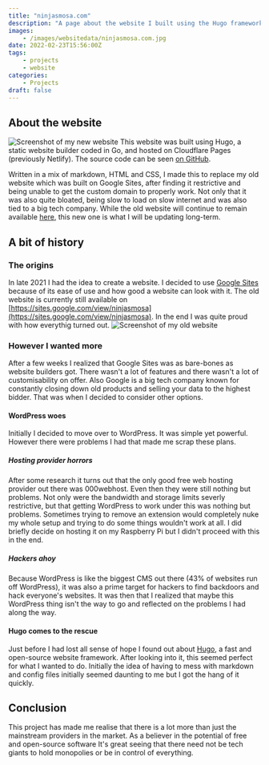 ```yaml
---
title: "ninjasmosa.com"
description: "A page about the website I built using the Hugo framework"
images: 
    - /images/websitedata/ninjasmosa.com.jpg
date: 2022-02-23T15:56:00Z
tags: 
    - projects
    - website
categories:
    - Projects
draft: false
---
```

## About the website
![Screenshot of my new website](/images/websitedata/ninjasmosa.com.jpg "Screenshot of my new website")
This website was built using Hugo, a static website builder coded in Go, and hosted on Cloudflare Pages (previously Netlify). The source code can be seen [on GitHub](https://github.com/ninjasmosa/ninjasmosa.com).

Written in a mix of markdown, HTML and CSS, I made this to replace my old website which was built on Google Sites, after finding it restrictive and being unable to get the custom domain to properly work. Not only that it was also quite bloated, being slow to load on slow internet and was also tied to a big tech company. While the old website will continue to remain available [here](https://sites.google.com/view/ninjasmosa), this new one is what I will be updating long-term.

## A bit of history
### The origins
In late 2021 I had the idea to create a website. I decided to use [Google Sites](https://sites.google.com/new) because of its ease of use and how good a website can look with it. The old website is currently still available on [https://sites.google.com/view/ninjasmosa](https://sites.google.com/view/ninjasmosa). In the end I was quite proud with how everythig turned out.
![Screenshot of my old website](https://pbs.twimg.com/media/FMStW6bWUAAl4LM?format=jpg&name=large "Screenshot of my old website")

### However I wanted more
After a few weeks I realized that Google Sites was as bare-bones as website builders got. There wasn't a lot of features and there wasn't a lot of customisability on offer. Also Google is a big tech company known for constantly closing down old products and selling your data to the highest bidder. That was when I decided to consider other options.

#### WordPress woes
Initially I decided to move over to WordPress. It was simple yet powerful. However there were problems I had that made me scrap these plans.

##### Hosting provider horrors
After some research it turns out that the only good free web hosting provider out there was 000webhost. Even then they were still nothing but problems. Not only were the bandwidth and storage limits severly restrictive, but that getting WordPress to work under this was nothing but problems. Sometimes trying to remove an extension would completely nuke my whole setup and trying to do some things wouldn't work at all. I did briefly decide on hosting it on my Raspberry Pi but I didn't proceed with this in the end.

##### Hackers ahoy
Because WordPress is like the biggest CMS out there (43% of websites run off WordPress), it was also a prime target for hackers to find backdoors and hack everyone's websites. It was then that I realized that maybe this WordPress thing isn't the way to go and reflected on the problems I had along the way.

#### Hugo comes to the rescue
Just before I had lost all sense of hope I found out about [Hugo](https://gohugo.io), a fast and open-source website framework. After looking into it, this seemed perfect for what I wanted to do. Initially the idea of having to mess with markdown and config files initially seemed daunting to me but I got the hang of it quickly.

## Conclusion
This project has made me realise that there is a lot more than just the mainstream providers in the market. As a believer in the potential of free and open-source software It's great seeing that there need not be tech giants to hold monopolies or be in control of everything.